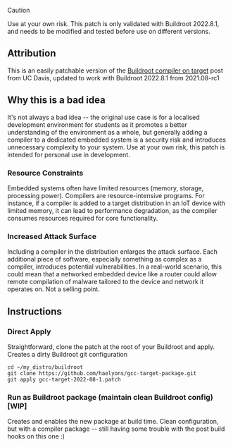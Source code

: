> [!CAUTION]
> Use at your own risk. This patch is only validated with Buildroot 2022.8.1, and needs to be modified and tested before use on different versions.

## Attribution
This is an easily patchable version of the [Buildroot compiler on target](https://luplab.cs.ucdavis.edu/2022/01/06/buildroot-and-compiler-on-target.html) post from UC Davis, updated to work with Buildroot 2022.8.1 from 2021.08-rc1

## Why this is a bad idea
It's not always a bad idea -- the original use case is for a localised development environment for students as it promotes a better understanding of the environment as a whole,
but generally adding a compiler to a dedicated embedded system is a security risk and introduces unnecessary complexity to your system. Use at your own risk, this patch is intended for personal use in development. 
### Resource Constraints
Embedded systems often have limited resources (memory, storage, processing power). Compilers are resource-intensive programs. For instance, if a compiler is added to a target distribution in an IoT device with limited memory, it can lead to performance degradation, as the compiler consumes resources required for core functionality.
### Increased Attack Surface
Including a compiler in the distribution enlarges the attack surface. Each additional piece of software, especially something as complex as a compiler, introduces potential vulnerabilities. In a real-world scenario, this could mean that a networked embedded device like a router could allow remote compilation of malware tailored to the device and network it operates on. Not a selling point.

## Instructions
### Direct Apply
Straightforward, clone the patch at the root of your Buildroot and apply. Creates a dirty Buildroot git configuration 
```
cd ~/my_distro/buildroot
git clone https://github.com/haelyons/gcc-target-package.git
git apply gcc-target-2022-08-1.patch
```

### Run as Buildroot package (maintain clean Buildroot config) [WIP]
Creates and enables the new package at build time. Clean configuration, but with a compiler package -- still having some trouble with the post build hooks on this one :) 
